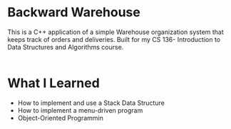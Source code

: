 # **Backward Warehouse**

This is a C++ application of a simple Warehouse organization system that keeps track of orders and deliveries. Built for my CS 136- Introduction to Data Structures and Algorithms course.
<br />
<br />

# **What I Learned**

- How to implement and use a Stack Data Structure
- How to implement a menu-driven program
- Object-Oriented Programmin
